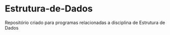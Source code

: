 # Estrutura-de-Dados
Repositório criado para programas relacionadas a disciplina de Estrutura de Dados
